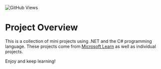 ![GitHub Views](https://img.shields.io/github/views/ARidwanW/arw-dotnet-project)


# Project Overview
This is a collection of mini projects using .NET and the C# programming language. These projects come from [Microsoft Learn](learn.microsoft.com) as well as individual projects. 

Enjoy and keep learning!